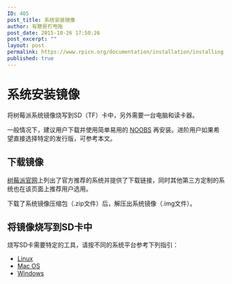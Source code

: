 ```yaml
---
ID: 405
post_title: 系统安装镜像
author: 有聰哥冇甩拖
post_date: 2015-10-26 17:50:26
post_excerpt: ""
layout: post
permalink: https://www.rpicn.org/documentation/installation/installing-images/readme-md/
published: true
---
```

# 系统安装镜像

将树莓派系统镜像烧写到SD（TF）卡中，另外需要一台电脑和读卡器。

一般情况下，建议用户下载并使用简单易用的 [NOOBS](../../noobs.md) 再安装。进阶用户如果希望直接选择特定的发行版，可参考本文。

## 下载镜像

<a href="https://www.raspberrypi.org/downloads/" target="_blank">树莓派官网</a>上列出了官方推荐的系统并提供了下载链接，同时其他第三方定制的系统也在该页面上推荐用户选用。

下载了系统镜像压缩包（.zip文件）后，解压出系统镜像（.img文件）。

##  将镜像烧写到SD卡中

烧写SD卡需要特定的工具，请按不同的系统平台参考下列指引：

- [Linux](../linux.md)
- [Mac OS](../mac.md)
- [Windows](../windows.md)
